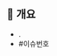 <!--
[PART1]
작업 내용 요약 정리
- 작업을 진행한 이유
- 리뷰 순서 (코드리뷰할 추천 순서)
- 연결된 이슈
-->

## 📍 개요

- .
- #이슈번호
<!-- 만약 이슈도 PR과 동시에 종료시키려면 앞에 close를 명시[참고](https://docs.github.com/en/issues/tracking-your-work-with-issues/linking-a-pull-request-to-an-issue#linking-a-pull-request-to-an-issue-using-a-keyword) -->

<!--
[PART2] // 필요할 때 주석을 지워서 사용하세요.
리뷰어를 위한 가이드제공 (선택사항)
- 일부 코드에 대한 자세한 설명
- 사용한 라이브러리와 이유
- 결과 이미지(frontend-컴포넌트 사진, backend-로그)
- 다음 작업 내용 공유
- ...
-->

<!-- ## 📖 리뷰 가이드

### 📝 추가 설명
```
코드 설명
```
- .

### 🎨 결과

- .

### ➡️ 다음 작업

- . -->
